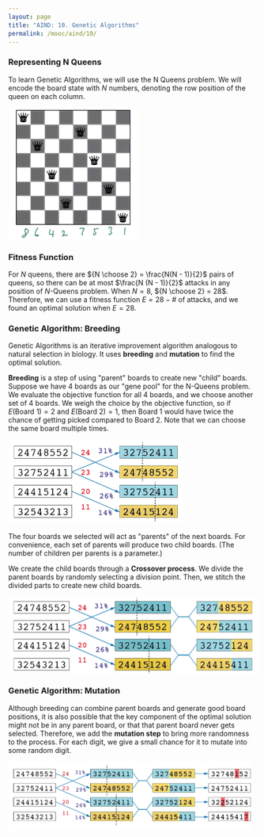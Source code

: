 ```yaml
---
layout: page
title: "AIND: 10. Genetic Algorithms"
permalink: /mooc/aind/10/
---
```


### Representing N Queens

To learn Genetic Algorithms, we will use the N Queens problem. We will encode the board state with $N$ numbers, denoting the row position of the queen on each column.

![Representation of N Queens](/assets/mooc/aind/10/n_queens_representation.png)

### Fitness Function

For $N$ queens, there are ${N \choose 2} = \frac{N(N - 1)}{2}$ pairs of queens, so there can be at most $\frac{N (N - 1)}{2}$ attacks in any position of $N$-Queens problem. When $N = 8$, ${N \choose 2} = 28$. Therefore, we can use a fitness function $E = 28 - \text{# of attacks}$, and we found an optimal solution when $E = 28$.

### Genetic Algorithm: Breeding

Genetic Algorithms is an iterative improvement algorithm analogous to natural selection in biology. It uses **breeding** and **mutation** to find the optimal solution.

**Breeding** is a step of using "parent" boards to create new "child" boards. Suppose we have 4 boards as our "gene pool" for the N-Queens problem. We evaluate the objective function for all 4 boards, and we choose another set of 4 boards. We weigh the choice by the objective function, so if $E(\text{Board 1}) = 2$ and $E(\text{Board 2}) = 1$, then Board 1 would have twice the chance of getting picked compared to Board 2. Note that we can choose the same board multiple times. 

![Example of Breeding](/assets/mooc/aind/10/breeding.png)

The four boards we selected will act as "parents" of the next boards. For convenience, each set of parents will produce two child boards. (The number of children per parents is a parameter.)

We create the child boards through a **Crossover process**. We divide the parent boards by randomly selecting a division point. Then, we stitch the divided parts to create new child boards.

![Creating child boards](/assets/mooc/aind/10/stitching.png)

### Genetic Algorithm: Mutation

Although breeding can combine parent boards and generate good board positions, it is also possible that the key component of the optimal solution might not be in any parent board, or that that parent board never gets selected. Therefore, we add the **mutation step** to bring more randomness to the process. For each digit, we give a small chance for it to mutate into some random digit.

![Mutating child boards](/assets/mooc/aind/10/mutation.png)

